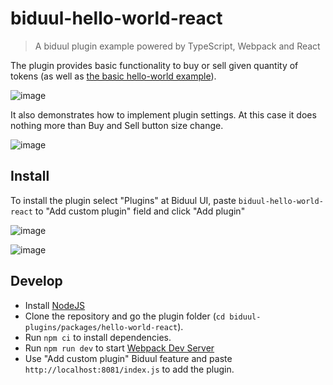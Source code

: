 # biduul-hello-world-react

> A biduul plugin example powered by TypeScript, Webpack and React

The plugin provides basic functionality to buy or sell given quantity of tokens (as well as [the basic hello-world example](https://github.com/Letiliel/biduul-plugins/tree/main/packages/hello-world)).

![image](https://user-images.githubusercontent.com/1082083/126187782-2cbe78f2-9e8a-44e1-9c98-ddffc5264489.png)

It also demonstrates how to implement plugin settings. At this case it does nothing more than Buy and Sell button size change.

![image](https://user-images.githubusercontent.com/1082083/126191597-b27a1e1c-7b34-4988-8757-088322b39ae3.png)

## Install

To install the plugin select "Plugins" at Biduul UI, paste `biduul-hello-world-react` to "Add custom plugin" field and click "Add plugin"

![image](https://user-images.githubusercontent.com/1082083/126187942-01e20216-9a70-415b-a590-44f7cbdce8a8.png)

![image](https://user-images.githubusercontent.com/1082083/126188079-c3056b0e-fbd8-47b5-a324-184d6a5f9321.png)

## Develop

- Install [NodeJS](https://nodejs.org/en/)
- Clone the repository and go the plugin folder (`cd biduul-plugins/packages/hello-world-react`).
- Run `npm ci` to install dependencies.
- Run `npm run dev` to start [Webpack Dev Server](https://webpack.js.org/configuration/dev-server/)
- Use "Add custom plugin" Biduul feature and paste `http://localhost:8081/index.js` to add the plugin.
